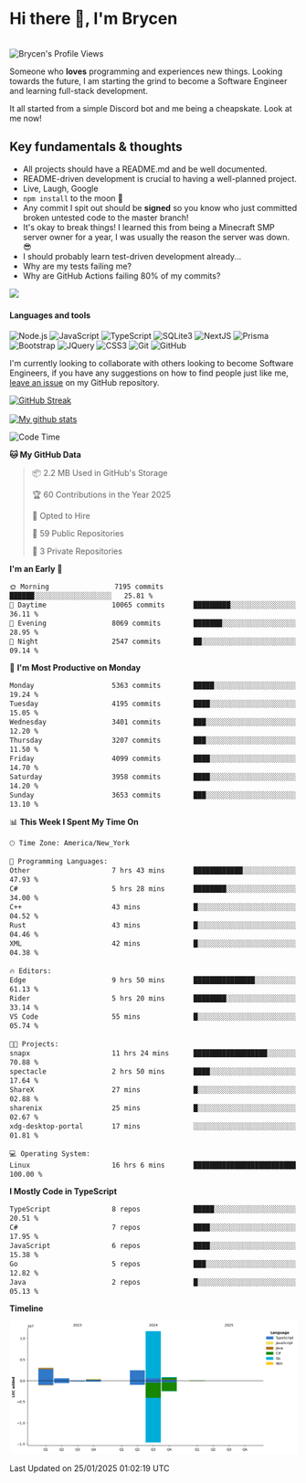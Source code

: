 # Hi there 👋, I'm Brycen

<br>
<img src="https://komarev.com/ghpvc/?username=BrycensRanch" alt="Brycen's Profile Views" />

Someone who **loves** programming and experiences new things. Looking towards the future, I am starting the grind to become a Software Engineer and learning full-stack development.

It all started from a simple Discord bot and me being a cheapskate. Look at me now!

## Key fundamentals & thoughts

- All projects should have a README.md and be well documented.
- README-driven development is crucial to having a well-planned project.
- Live, Laugh, Google
- `npm install` to the moon 🚀
- Any commit I spit out should be **signed** so you know who just committed broken untested code to the master branch!
- It's okay to break things! I learned this from being a Minecraft SMP server owner for a year, I was usually the reason the server was down. 😎
- I should probably learn test-driven development already...
- Why are my tests failing me?
- Why are GitHub Actions failing 80% of my commits? 

<img src="https://res.cloudinary.com/practicaldev/image/fetch/s--OoBLh7-Q--/c_limit%2Cf_auto%2Cfl_progressive%2Cq_auto%2Cw_880/https://cdn-images-1.medium.com/max/1614/1%2A8BlqJ8lNVZzuRjAg1mZ50w.png" height="400"/>

<h4>Languages and tools</h4>
<p>
  <img src="https://img.shields.io/badge/node.js%20-%2343853D.svg?&style=for-the-badge&logo=node.js&logoColor=white" alt="Node.js" />
  <img src="https://img.shields.io/badge/javascript%20-%23323330.svg?&style=for-the-badge&logo=javascript&logoColor=%23F7DF1E" alt="JavaScript" />
  <img src="https://img.shields.io/badge/typescript%20-%23323330.svg?&style=for-the-badge&logo=typescript&logoColor=#3467eb" alt="TypeScript" />
  <img src="https://img.shields.io/badge/sqlite3%20-%23323330.svg?&style=for-the-badge&logo=sqlite&logoColor=#3467eb" alt="SQLite3" />
  <img src="https://img.shields.io/badge/Next.JS%20-%23323330.svg?&style=for-the-badge&logo=next.js&logoColor=#3467eb" alt="NextJS" />
  <img src="https://img.shields.io/badge/Prisma%20-%23323330.svg?&style=for-the-badge&logo=prisma&logoColor=#3467eb" alt="Prisma" />
  <img src="https://img.shields.io/badge/bootstrap%20-%23323330.svg?&style=for-the-badge&logo=bootstrap" alt="Bootstrap" />
  <img src="https://img.shields.io/badge/jquery%20-%23323330.svg?&style=for-the-badge&logo=jquery" alt="JQuery" />
  <img src="https://img.shields.io/badge/css3%20-%23323330.svg?&style=for-the-badge&logo=css3" alt="CSS3" />
  <img src="https://img.shields.io/badge/git%20-%23323330.svg?&style=for-the-badge&logo=git" alt="Git" />
  <img src="https://img.shields.io/badge/github%20-%23323330.svg?&style=for-the-badge&logo=github" alt="GitHub" />
</p>

 I'm currently looking to collaborate with others looking to become Software Engineers, if you have any suggestions on how to find people just like me, [leave an issue](https://github.com/BrycensRanch/BrycensRanch/issues/new) on my GitHub repository.
 
 <p><a href="https://git.io/streak-stats"><img src=https://github-readme-streak-stats-eight.vercel.app?refreshcache9&user=BrycensRanch&amp;theme=dark&amp;hide_border=true&amp;fire=EB5454&amp;ring=0CEB19" alt="GitHub Streak"></a></p>

<a href="https://github.com/anuraghazra/github-readme-stats">
  <img align="center" src="https://github-readme-stats.anuraghazra1.vercel.app/api?username=BrycensRanch&show_icons=true&line_height=27&include_all_commits=true" alt="My github stats" />
</a>

<!--START_SECTION:waka-->
![Code Time](http://img.shields.io/badge/Code%20Time-1%2C514%20hrs%2038%20mins-blue)

**🐱 My GitHub Data** 

> 📦 2.2 MB Used in GitHub's Storage 
 > 
> 🏆 60 Contributions in the Year 2025
 > 
> 💼 Opted to Hire
 > 
> 📜 59 Public Repositories 
 > 
> 🔑 3 Private Repositories 
 > 
**I'm an Early 🐤** 

```text
🌞 Morning                7195 commits        ██████░░░░░░░░░░░░░░░░░░░   25.81 % 
🌆 Daytime                10065 commits       █████████░░░░░░░░░░░░░░░░   36.11 % 
🌃 Evening                8069 commits        ███████░░░░░░░░░░░░░░░░░░   28.95 % 
🌙 Night                  2547 commits        ██░░░░░░░░░░░░░░░░░░░░░░░   09.14 % 
```
📅 **I'm Most Productive on Monday** 

```text
Monday                   5363 commits        █████░░░░░░░░░░░░░░░░░░░░   19.24 % 
Tuesday                  4195 commits        ████░░░░░░░░░░░░░░░░░░░░░   15.05 % 
Wednesday                3401 commits        ███░░░░░░░░░░░░░░░░░░░░░░   12.20 % 
Thursday                 3207 commits        ███░░░░░░░░░░░░░░░░░░░░░░   11.50 % 
Friday                   4099 commits        ████░░░░░░░░░░░░░░░░░░░░░   14.70 % 
Saturday                 3958 commits        ████░░░░░░░░░░░░░░░░░░░░░   14.20 % 
Sunday                   3653 commits        ███░░░░░░░░░░░░░░░░░░░░░░   13.10 % 
```


📊 **This Week I Spent My Time On** 

```text
🕑︎ Time Zone: America/New_York

💬 Programming Languages: 
Other                    7 hrs 43 mins       ████████████░░░░░░░░░░░░░   47.93 % 
C#                       5 hrs 28 mins       ████████░░░░░░░░░░░░░░░░░   34.00 % 
C++                      43 mins             █░░░░░░░░░░░░░░░░░░░░░░░░   04.52 % 
Rust                     43 mins             █░░░░░░░░░░░░░░░░░░░░░░░░   04.46 % 
XML                      42 mins             █░░░░░░░░░░░░░░░░░░░░░░░░   04.38 % 

🔥 Editors: 
Edge                     9 hrs 50 mins       ███████████████░░░░░░░░░░   61.13 % 
Rider                    5 hrs 20 mins       ████████░░░░░░░░░░░░░░░░░   33.14 % 
VS Code                  55 mins             █░░░░░░░░░░░░░░░░░░░░░░░░   05.74 % 

🐱‍💻 Projects: 
snapx                    11 hrs 24 mins      ██████████████████░░░░░░░   70.88 % 
spectacle                2 hrs 50 mins       ████░░░░░░░░░░░░░░░░░░░░░   17.64 % 
ShareX                   27 mins             █░░░░░░░░░░░░░░░░░░░░░░░░   02.88 % 
sharenix                 25 mins             █░░░░░░░░░░░░░░░░░░░░░░░░   02.67 % 
xdg-desktop-portal       17 mins             ░░░░░░░░░░░░░░░░░░░░░░░░░   01.81 % 

💻 Operating System: 
Linux                    16 hrs 6 mins       █████████████████████████   100.00 % 
```

**I Mostly Code in TypeScript** 

```text
TypeScript               8 repos             █████░░░░░░░░░░░░░░░░░░░░   20.51 % 
C#                       7 repos             ████░░░░░░░░░░░░░░░░░░░░░   17.95 % 
JavaScript               6 repos             ████░░░░░░░░░░░░░░░░░░░░░   15.38 % 
Go                       5 repos             ███░░░░░░░░░░░░░░░░░░░░░░   12.82 % 
Java                     2 repos             █░░░░░░░░░░░░░░░░░░░░░░░░   05.13 % 
```



**Timeline**

![Lines of Code chart](https://raw.githubusercontent.com/BrycensRanch/BrycensRanch/main/assets/bar_graph.png)


 Last Updated on 25/01/2025 01:02:19 UTC
<!--END_SECTION:waka-->

<!--
**BrycensRanch/BrycensRanch** is a ✨ _special_ ✨ repository because its `README.md` (this file) appears on your GitHub profile.

Here are some ideas to get you started:

- 🔭 I’m currently working on ...
- 🌱 I’m currently learning ...
- 👯 I’m looking to collaborate on ...
- 🤔 I’m looking for help with ...
- 💬 Ask me about ...
- 📫 How to reach me: ...
- 😄 Pronouns: ...
- ⚡ Fun fact: ...
-->
